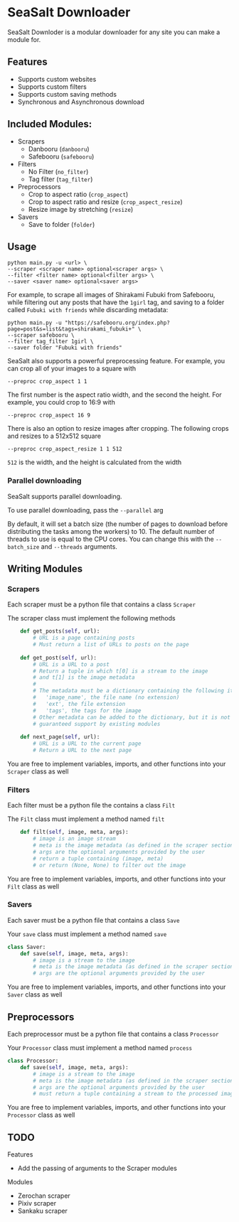# SeaSalt Downloader

SeaSalt Downloder is a modular downloader for any site you can make a module for.

## Features
 * Supports custom websites
 * Supports custom filters
 * Supports custom saving methods
 * Synchronous and Asynchronous download

## Included Modules:
* Scrapers
   * Danbooru (`danbooru`)
   * Safebooru (`safebooru`)
* Filters
   * No Filter (`no_filter`)
   * Tag filter (`tag_filter`)
* Preprocessors
   * Crop to aspect ratio (`crop_aspect`)
   * Crop to aspect ratio and resize (`crop_aspect_resize`)
   * Resize image by stretching (`resize`)
* Savers
   * Save to folder (`folder`)

## Usage
```commandline
python main.py -u <url> \
--scraper <scraper name> optional<scraper args> \
--filter <filter name> optional<filter args> \
--saver <saver name> optional<saver args>
```
For example, to scrape all images of Shirakami Fubuki from Safebooru, while filtering out any posts that have the `1girl` tag, and saving to a folder called `Fubuki with friends` while discarding metadata:
```commandline
python main.py -u "https://safebooru.org/index.php?page=post&s=list&tags=shirakami_fubuki+" \
--scraper safebooru \
--filter tag_filter 1girl \
--saver folder "Fubuki with friends"
```
SeaSalt also supports a powerful preprocessing feature. For example, you can crop all of your images to a square with
```commandline
--preproc crop_aspect 1 1
```
The first number is the aspect ratio width, and the second the height. For example, you could crop to 16:9 with
```commandline
--preproc crop_aspect 16 9
```
There is also an option to resize images after cropping. The following crops and resizes to a 512x512 square
```commandline
--preproc crop_aspect_resize 1 1 512
```
`512` is the width, and the height is calculated from the width

### Parallel downloading
SeaSalt supports parallel downloading.

To use parallel downloading, pass the `--parallel` arg

By default, it will set a batch size (the number of pages to download before distributing the tasks among the workers) to 10.
The default number of threads to use is equal to the CPU cores.
You can change this with the `--batch_size` and `--threads` arguments.
## Writing Modules

### Scrapers
Each scraper must be a python file that contains a class `Scraper`

The scraper class must implement the following methods
```python
    def get_posts(self, url):
        # URL is a page containing posts
        # Must return a list of URLs to posts on the page
        
    def get_post(self, url):
        # URL is a URL to a post
        # Return a tuple in which t[0] is a stream to the image
        # and t[1] is the image metadata
        #
        # The metadata must be a dictionary containing the following items:
        #   'image_name', the file name (no extension)
        #   'ext', the file extension
        #   'tags', the tags for the image
        # Other metadata can be added to the dictionary, but it is not
        # guaranteed support by existing modules
        
    def next_page(self, url):
        # URL is a URL to the current page
        # Return a URL to the next page
```
You are free to implement variables, imports, and other functions into your `Scraper` class as well
### Filters
Each filter must be a python file the contains a class `Filt`

The `Filt` class must implement a method named `filt`
```python
    def filt(self, image, meta, args):
        # image is an image stream
        # meta is the image metadata (as defined in the scraper section)
        # args are the optional arguments provided by the user
        # return a tuple containing (image, meta)
        # or return (None, None) to filter out the image
```
You are free to implement variables, imports, and other functions into your `Filt` class as well

### Savers
Each saver must be a python file that contains a class `Save`

Your `save` class must implement a method named `save`
```python
class Saver:
    def save(self, image, meta, args):
        # image is a stream to the image
        # meta is the image metadata (as defined in the scraper section)
        # args are the optional arguments provided by the user
```
You are free to implement variables, imports, and other functions into your `Saver` class as well

## Preprocessors
Each preprocessor must be a python file that contains a class `Processor`

Your `Processor` class must implement a method named `process`
```python
class Processor:
    def save(self, image, meta, args):
        # image is a stream to the image
        # meta is the image metadata (as defined in the scraper section)
        # args are the optional arguments provided by the user
        # must return a tuple containing a stream to the processed image and the meta (stream, meta)
```
You are free to implement variables, imports, and other functions into your `Processor` class as well

## TODO
Features
* Add the passing of arguments to the Scraper modules

Modules
* Zerochan scraper
* Pixiv scraper
* Sankaku scraper
